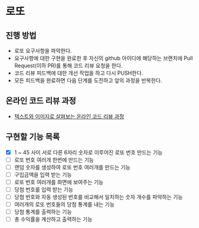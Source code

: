 # 로또
## 진행 방법
* 로또 요구사항을 파악한다.
* 요구사항에 대한 구현을 완료한 후 자신의 github 아이디에 해당하는 브랜치에 Pull Request(이하 PR)를 통해 코드 리뷰 요청을 한다.
* 코드 리뷰 피드백에 대한 개선 작업을 하고 다시 PUSH한다.
* 모든 피드백을 완료하면 다음 단계를 도전하고 앞의 과정을 반복한다.

## 온라인 코드 리뷰 과정
* [텍스트와 이미지로 살펴보는 온라인 코드 리뷰 과정](https://github.com/next-step/nextstep-docs/tree/master/codereview)

## 구현할 기능 목록
-[x] 1 ~ 45 사이 서로 다른 6자리 숫자로 이루어진 로또 번호 만드는 기능
-[ ] 로또 번호 여러개 한번에 만드는 기능
-[ ] 랜덤 숫자를 생성하여 로또 번호 여러개를 만드는 기능
-[ ] 구입금액을 입력 받는 기능
-[ ] 로또 번호 여러개를 화면에 보여주는 기능
-[ ] 당첨 번호를 입력 받는 기능
-[ ] 당첨 번호와 자동 생성된 번호를 비교해서 일치하는 숫자 개수를 파악하는 기능
-[ ] 여러개의 로또 번호들의 당첨 통계를 내는 기능
-[ ] 당첨 통계를 출력하는 기능
-[ ] 총 수익률을 계산하고 출력하는 기능